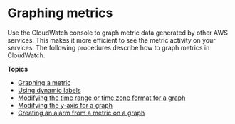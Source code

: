 # Graphing metrics<a name="graph_metrics"></a>

Use the CloudWatch console to graph metric data generated by other AWS services\. This makes it more efficient to see the metric activity on your services\. The following procedures describe how to graph metrics in CloudWatch\.

**Topics**
+ [Graphing a metric](graph_a_metric.md)
+ [Using dynamic labels](graph-dynamic-labels.md)
+ [Modifying the time range or time zone format for a graph](modify_graph_date_time.md)
+ [Modifying the y\-axis for a graph](switch_graph_axes.md)
+ [Creating an alarm from a metric on a graph](create_alarm_metric_graph.md)
